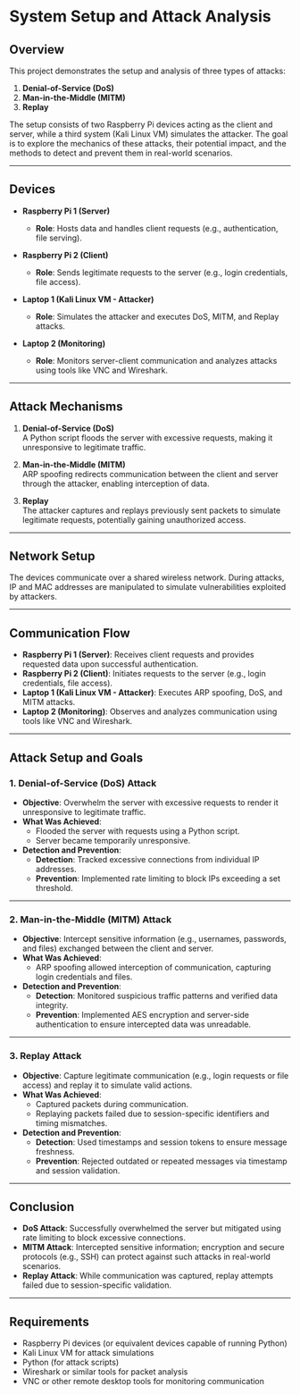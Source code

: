 # System Setup and Attack Analysis

## Overview

This project demonstrates the setup and analysis of three types of attacks: 
1. **Denial-of-Service (DoS)**  
2. **Man-in-the-Middle (MITM)**  
3. **Replay**  

The setup consists of two Raspberry Pi devices acting as the client and server, while a third system (Kali Linux VM) simulates the attacker. The goal is to explore the mechanics of these attacks, their potential impact, and the methods to detect and prevent them in real-world scenarios.

---

## Devices

- **Raspberry Pi 1 (Server)**  
  - **Role**: Hosts data and handles client requests (e.g., authentication, file serving).

- **Raspberry Pi 2 (Client)**  
  - **Role**: Sends legitimate requests to the server (e.g., login credentials, file access).

- **Laptop 1 (Kali Linux VM - Attacker)**  
  - **Role**: Simulates the attacker and executes DoS, MITM, and Replay attacks.

- **Laptop 2 (Monitoring)**  
  - **Role**: Monitors server-client communication and analyzes attacks using tools like VNC and Wireshark.

---

## Attack Mechanisms

1. **Denial-of-Service (DoS)**  
   A Python script floods the server with excessive requests, making it unresponsive to legitimate traffic.

2. **Man-in-the-Middle (MITM)**  
   ARP spoofing redirects communication between the client and server through the attacker, enabling interception of data.

3. **Replay**  
   The attacker captures and replays previously sent packets to simulate legitimate requests, potentially gaining unauthorized access.

---

## Network Setup

The devices communicate over a shared wireless network. During attacks, IP and MAC addresses are manipulated to simulate vulnerabilities exploited by attackers.

---

## Communication Flow

- **Raspberry Pi 1 (Server)**: Receives client requests and provides requested data upon successful authentication.  
- **Raspberry Pi 2 (Client)**: Initiates requests to the server (e.g., login credentials, file access).  
- **Laptop 1 (Kali Linux VM - Attacker)**: Executes ARP spoofing, DoS, and MITM attacks.  
- **Laptop 2 (Monitoring)**: Observes and analyzes communication using tools like VNC and Wireshark.  

---

## Attack Setup and Goals

### 1. Denial-of-Service (DoS) Attack

- **Objective**: Overwhelm the server with excessive requests to render it unresponsive to legitimate traffic.  
- **What Was Achieved**:  
  - Flooded the server with requests using a Python script.  
  - Server became temporarily unresponsive.  
- **Detection and Prevention**:  
  - **Detection**: Tracked excessive connections from individual IP addresses.  
  - **Prevention**: Implemented rate limiting to block IPs exceeding a set threshold.

---

### 2. Man-in-the-Middle (MITM) Attack

- **Objective**: Intercept sensitive information (e.g., usernames, passwords, and files) exchanged between the client and server.  
- **What Was Achieved**:  
  - ARP spoofing allowed interception of communication, capturing login credentials and files.  
- **Detection and Prevention**:  
  - **Detection**: Monitored suspicious traffic patterns and verified data integrity.  
  - **Prevention**: Implemented AES encryption and server-side authentication to ensure intercepted data was unreadable.  

---

### 3. Replay Attack

- **Objective**: Capture legitimate communication (e.g., login requests or file access) and replay it to simulate valid actions.  
- **What Was Achieved**:  
  - Captured packets during communication.  
  - Replaying packets failed due to session-specific identifiers and timing mismatches.  
- **Detection and Prevention**:  
  - **Detection**: Used timestamps and session tokens to ensure message freshness.  
  - **Prevention**: Rejected outdated or repeated messages via timestamp and session validation.  

---

## Conclusion

- **DoS Attack**: Successfully overwhelmed the server but mitigated using rate limiting to block excessive connections.  
- **MITM Attack**: Intercepted sensitive information; encryption and secure protocols (e.g., SSH) can protect against such attacks in real-world scenarios.  
- **Replay Attack**: While communication was captured, replay attempts failed due to session-specific validation.  

---

## Requirements

- Raspberry Pi devices (or equivalent devices capable of running Python)  
- Kali Linux VM for attack simulations  
- Python (for attack scripts)  
- Wireshark or similar tools for packet analysis  
- VNC or other remote desktop tools for monitoring communication  
